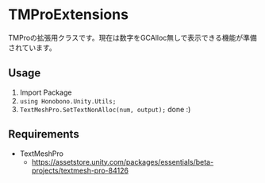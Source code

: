 # TMProExtensions
TMProの拡張用クラスです。現在は数字をGCAlloc無しで表示できる機能が準備されています。

## Usage

1. Import Package
1. `using Honobono.Unity.Utils;`
1. `TextMeshPro.SetTextNonAlloc(num, output);` done :)

## Requirements

* TextMeshPro
    * https://assetstore.unity.com/packages/essentials/beta-projects/textmesh-pro-84126
